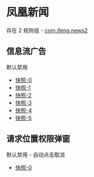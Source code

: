 # 凤凰新闻

存在 2 规则组 - [com.ifeng.news2](/src/apps/com.ifeng.news2.ts)

## 信息流广告

默认禁用

- [快照-0](https://i.gkd.li/i/12705500)
- [快照-1](https://i.gkd.li/i/12705508)
- [快照-2](https://i.gkd.li/i/12705511)
- [快照-3](https://i.gkd.li/i/12705518)
- [快照-4](https://i.gkd.li/i/12705520)
- [快照-5](https://i.gkd.li/i/12705505)

## 请求位置权限弹窗

默认禁用 - 自动点击取消

- [快照-0](https://i.gkd.li/i/12705531)
